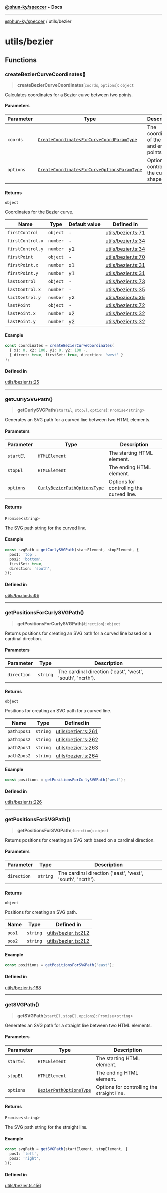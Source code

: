 [**@phun-ky/speccer**](../README.md) • **Docs**

***

[@phun-ky/speccer](../README.md) / utils/bezier

# utils/bezier

## Functions

### createBezierCurveCoordinates()

> **createBezierCurveCoordinates**(`coords`, `options`): `object`

Calculates coordinates for a Bezier curve between two points.

#### Parameters

| Parameter | Type | Description |
| ------ | ------ | ------ |
| `coords` | [`CreateCoordinatesForCurveCoordParamType`](../types/bezier.md#createcoordinatesforcurvecoordparamtype) | The coordinates of the start and end points. |
| `options` | [`CreateCoordinatesForCurveOptionsParamType`](../types/bezier.md#createcoordinatesforcurveoptionsparamtype) | Options for controlling the curve's shape. |

#### Returns

`object`

Coordinates for the Bezier curve.

| Name | Type | Default value | Defined in |
| ------ | ------ | ------ | ------ |
| `firstControl` | `object` | - | [utils/bezier.ts:71](https://github.com/phun-ky/speccer/blob/main/src/utils/bezier.ts#L71) |
| `firstControl.x` | `number` | - | [utils/bezier.ts:34](https://github.com/phun-ky/speccer/blob/main/src/utils/bezier.ts#L34) |
| `firstControl.y` | `number` | y1 | [utils/bezier.ts:34](https://github.com/phun-ky/speccer/blob/main/src/utils/bezier.ts#L34) |
| `firstPoint` | `object` | - | [utils/bezier.ts:70](https://github.com/phun-ky/speccer/blob/main/src/utils/bezier.ts#L70) |
| `firstPoint.x` | `number` | x1 | [utils/bezier.ts:31](https://github.com/phun-ky/speccer/blob/main/src/utils/bezier.ts#L31) |
| `firstPoint.y` | `number` | y1 | [utils/bezier.ts:31](https://github.com/phun-ky/speccer/blob/main/src/utils/bezier.ts#L31) |
| `lastControl` | `object` | - | [utils/bezier.ts:73](https://github.com/phun-ky/speccer/blob/main/src/utils/bezier.ts#L73) |
| `lastControl.x` | `number` | - | [utils/bezier.ts:35](https://github.com/phun-ky/speccer/blob/main/src/utils/bezier.ts#L35) |
| `lastControl.y` | `number` | y2 | [utils/bezier.ts:35](https://github.com/phun-ky/speccer/blob/main/src/utils/bezier.ts#L35) |
| `lastPoint` | `object` | - | [utils/bezier.ts:72](https://github.com/phun-ky/speccer/blob/main/src/utils/bezier.ts#L72) |
| `lastPoint.x` | `number` | x2 | [utils/bezier.ts:32](https://github.com/phun-ky/speccer/blob/main/src/utils/bezier.ts#L32) |
| `lastPoint.y` | `number` | y2 | [utils/bezier.ts:32](https://github.com/phun-ky/speccer/blob/main/src/utils/bezier.ts#L32) |

#### Example

```ts
const coordinates = createBezierCurveCoordinates(
  { x1: 0, x2: 100, y1: 0, y2: 100 },
  { direct: true, firstSet: true, direction: 'west' }
);
```

#### Defined in

[utils/bezier.ts:25](https://github.com/phun-ky/speccer/blob/main/src/utils/bezier.ts#L25)

***

### getCurlySVGPath()

> **getCurlySVGPath**(`startEl`, `stopEl`, `options`): `Promise`\<`string`\>

Generates an SVG path for a curved line between two HTML elements.

#### Parameters

| Parameter | Type | Description |
| ------ | ------ | ------ |
| `startEl` | `HTMLElement` | The starting HTML element. |
| `stopEl` | `HTMLElement` | The ending HTML element. |
| `options` | [`CurlyBezierPathOptionsType`](../types/bezier.md#curlybezierpathoptionstype) | Options for controlling the curved line. |

#### Returns

`Promise`\<`string`\>

The SVG path string for the curved line.

#### Example

```ts
const svgPath = getCurlySVGPath(startElement, stopElement, {
  pos1: 'top',
  pos2: 'bottom',
  firstSet: true,
  direction: 'south',
});
```

#### Defined in

[utils/bezier.ts:95](https://github.com/phun-ky/speccer/blob/main/src/utils/bezier.ts#L95)

***

### getPositionsForCurlySVGPath()

> **getPositionsForCurlySVGPath**(`direction`): `object`

Returns positions for creating an SVG path for a curved line based on a cardinal direction.

#### Parameters

| Parameter | Type | Description |
| ------ | ------ | ------ |
| `direction` | `string` | The cardinal direction ('east', 'west', 'south', 'north'). |

#### Returns

`object`

Positions for creating an SVG path for a curved line.

| Name | Type | Defined in |
| ------ | ------ | ------ |
| `path1pos1` | `string` | [utils/bezier.ts:261](https://github.com/phun-ky/speccer/blob/main/src/utils/bezier.ts#L261) |
| `path1pos2` | `string` | [utils/bezier.ts:262](https://github.com/phun-ky/speccer/blob/main/src/utils/bezier.ts#L262) |
| `path2pos1` | `string` | [utils/bezier.ts:263](https://github.com/phun-ky/speccer/blob/main/src/utils/bezier.ts#L263) |
| `path2pos2` | `string` | [utils/bezier.ts:264](https://github.com/phun-ky/speccer/blob/main/src/utils/bezier.ts#L264) |

#### Example

```ts
const positions = getPositionsForCurlySVGPath('west');
```

#### Defined in

[utils/bezier.ts:226](https://github.com/phun-ky/speccer/blob/main/src/utils/bezier.ts#L226)

***

### getPositionsForSVGPath()

> **getPositionsForSVGPath**(`direction`): `object`

Returns positions for creating an SVG path based on a cardinal direction.

#### Parameters

| Parameter | Type | Description |
| ------ | ------ | ------ |
| `direction` | `string` | The cardinal direction ('east', 'west', 'south', 'north'). |

#### Returns

`object`

Positions for creating an SVG path.

| Name | Type | Defined in |
| ------ | ------ | ------ |
| `pos1` | `string` | [utils/bezier.ts:212](https://github.com/phun-ky/speccer/blob/main/src/utils/bezier.ts#L212) |
| `pos2` | `string` | [utils/bezier.ts:212](https://github.com/phun-ky/speccer/blob/main/src/utils/bezier.ts#L212) |

#### Example

```ts
const positions = getPositionsForSVGPath('east');
```

#### Defined in

[utils/bezier.ts:188](https://github.com/phun-ky/speccer/blob/main/src/utils/bezier.ts#L188)

***

### getSVGPath()

> **getSVGPath**(`startEl`, `stopEl`, `options`): `Promise`\<`string`\>

Generates an SVG path for a straight line between two HTML elements.

#### Parameters

| Parameter | Type | Description |
| ------ | ------ | ------ |
| `startEl` | `HTMLElement` | The starting HTML element. |
| `stopEl` | `HTMLElement` | The ending HTML element. |
| `options` | [`BezierPathOptionsType`](../types/bezier.md#bezierpathoptionstype) | Options for controlling the straight line. |

#### Returns

`Promise`\<`string`\>

The SVG path string for the straight line.

#### Example

```ts
const svgPath = getSVGPath(startElement, stopElement, {
  pos1: 'left',
  pos2: 'right',
});
```

#### Defined in

[utils/bezier.ts:156](https://github.com/phun-ky/speccer/blob/main/src/utils/bezier.ts#L156)
